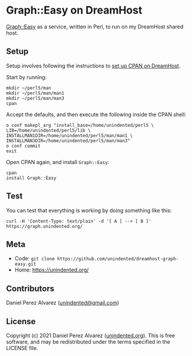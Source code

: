 # Graph::Easy on DreamHost

[Graph::Easy](https://metacpan.org/pod/Graph::Easy) as a service, written in Perl, to run on my DreamHost shared host.

## Setup

Setup involves following the instructions to [set up CPAN on DreamHost](https://help.dreamhost.com/hc/en-us/articles/217716877-CPAN).

Start by running:

```
mkdir ~/perl5/man
mkdir ~/perl5/man/man1
mkdir ~/perl5/man/man3
cpan
```

Accept the defaults, and then execute the following inside the CPAN shell:

```
o conf makepl_arg "install_base=/home/unindented/perl5 \
LIB=/home/unindented/perl5/lib \
INSTALLMAN1DIR=/home/unindented/perl5/man/man1 \
INSTALLMAN3DIR=/home/unindented/perl5/man/man3"
o conf commit
exit
```

Open CPAN again, and install `Graph::Easy`:

```
cpan
install Graph::Easy
```

## Test

You can test that everything is working by doing something like this:

```
curl -H 'Content-Type: text/plain' -d '[ A ] --> [ B ]' https://graph.unindented.org/
```

## Meta

- Code: `git clone https://github.com/unindented/dreamhost-graph-easy.git`
- Home: <https://unindented.org/>

## Contributors

Daniel Perez Alvarez ([unindented@gmail.com](mailto:unindented@gmail.com))

## License

Copyright (c) 2021 Daniel Perez Alvarez ([unindented.org](https://unindented.org/)). This is free software, and may be redistributed under the terms specified in the LICENSE file.
